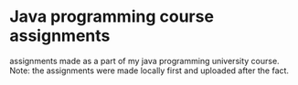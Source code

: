 # Java programming course assignments
assignments made as a part of my java programming university course.
Note: the assignments were made locally first and uploaded after the fact.
